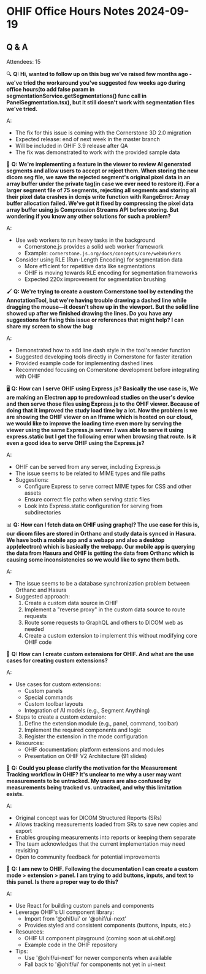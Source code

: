 # OHIF Office Hours Notes 2024-09-19

## Q & A

Attendees: 15

🔍 **Q: Hi, wanted to follow up on this bug we've raised few months ago - we've tried the workaround you've suggested few weeks ago during office hours(to add false param in segmentationService.getSegmentations() func call in PanelSegmentation.tsx), but it still doesn't work with segmentation files we've tried.**

A:
- The fix for this issue is coming with the Cornerstone 3D 2.0 migration
- Expected release: end of next week in the master branch
- Will be included in OHIF 3.9 release after QA
- The fix was demonstrated to work with the provided sample data

💾 **Q: We're implementing a feature in the viewer to review AI generated segments and allow users to accept or reject them. When storing the new dicom seg file, we save the rejected segment's original pixel data in an array buffer under the private tag(in case we ever need to restore it). For a larger segment file of 75 segments, rejecting all segments and storing all their pixel data crashes in dcmjs write function with RangeError: Array buffer allocation failed. We've got it fixed by compressing the pixel data array buffer using js Compression Streams API before storing. But wondering if you know any other solutions for such a problem?**

A:
- Use web workers to run heavy tasks in the background
  - Cornerstone.js provides a solid web worker framework
  - Example: `cornerstone.js.org/docs/concepts/core/webWorkers`
- Consider using RLE (Run-Length Encoding) for segmentation data
  - More efficient for repetitive data like segmentations
  - OHIF is moving towards RLE encoding for segmentation frameworks
  - Expected 220x improvement for segmentation brushing

🖌️ **Q: We're trying to create a custom Cornerstone tool by extending the AnnotationTool, but we're having trouble drawing a dashed line while dragging the mouse—it doesn't show up in the viewport. But the solid line showed up after we finished drawing the lines. Do you have any suggestions for fixing this issue or references that might help? I can share my screen to show the bug**

A:
- Demonstrated how to add line dash style in the tool's render function
- Suggested developing tools directly in Cornerstone for faster iteration
- Provided example code for implementing dashed lines
- Recommended focusing on Cornerstone development before integrating with OHIF

🖥️ **Q: How can I serve OHIF using Express.js? Basically the use case is, We are making an Electron app to predownload studies on the user's device and then serve those files using Express.js to the OHIF viewer. Because of doing that it improved the study load time by a lot. Now the problem is we are showing the OHIF viewer on an Iframe which is hosted on our cloud, we would like to improve the loading time even more by serving the viewer using the same Express.js server. I was able to serve it using express.static but I get the following error when browsing that route. Is it even a good idea to serve OHIF using the Express.js?**

A:
- OHIF can be served from any server, including Express.js
- The issue seems to be related to MIME types and file paths
- Suggestions:
  - Configure Express to serve correct MIME types for CSS and other assets
  - Ensure correct file paths when serving static files
  - Look into Express.static configuration for serving from subdirectories

📊 **Q: How can I fetch data on OHIF using graphql? The use case for this is, our dicom files are stored in Orthanc and study data is synced in Hasura. We have both a mobile app and a webapp and also a desktop app(electron) which is basically the webapp. Our mobile app is querying the data from Hasura and OHIF is getting the data from Orthanc which is causing some inconsistencies so we would like to sync them both.**

A:
- The issue seems to be a database synchronization problem between Orthanc and Hasura
- Suggested approach:
  1. Create a custom data source in OHIF
  2. Implement a "reverse proxy" in the custom data source to route requests
  3. Route some requests to GraphQL and others to DICOM web as needed
  4. Create a custom extension to implement this without modifying core OHIF code

🧩 **Q: How can I create custom extensions for OHIF. And what are the use cases for creating custom extensions?**

A:
- Use cases for custom extensions:
  - Custom panels
  - Special commands
  - Custom toolbar layouts
  - Integration of AI models (e.g., Segment Anything)
- Steps to create a custom extension:
  1. Define the extension module (e.g., panel, command, toolbar)
  2. Implement the required components and logic
  3. Register the extension in the mode configuration
- Resources:
  - OHIF documentation: platform extensions and modules
  - Presentation on OHIF V2 Architecture (91 slides)

📏 **Q: Could you please clarify the motivation for the Measurement Tracking workflow in OHIF? It's unclear to me why a user may want measurements to be untracked. My users are also confused by measurements being tracked vs. untracked, and why this limitation exists.**

A:
- Original concept was for DICOM Structured Reports (SRs)
- Allows tracking measurements loaded from SRs to save new copies and export
- Enables grouping measurements into reports or keeping them separate
- The team acknowledges that the current implementation may need revisiting
- Open to community feedback for potential improvements

🎨 **Q: I am new to OHIF. Following the documentation I can create a custom mode > extension > panel. I am trying to add buttons, inputs, and text to this panel. Is there a proper way to do this?**

A:
- Use React for building custom panels and components
- Leverage OHIF's UI component library:
  - Import from '@ohif/ui' or '@ohif/ui-next'
  - Provides styled and consistent components (buttons, inputs, etc.)
- Resources:
  - OHIF UI component playground (coming soon at ui.ohif.org)
  - Example code in the OHIF repository
- Tips:
  - Use '@ohif/ui-next' for newer components when available
  - Fall back to '@ohif/ui' for components not yet in ui-next



